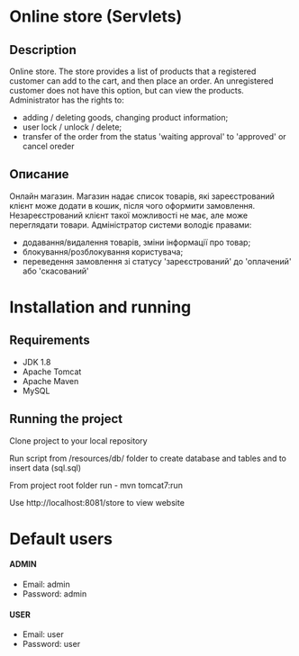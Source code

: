 # Online store (Servlets)

## Description
Online store. The store provides a list of products that a registered customer can add to the cart, and then place an order. An unregistered customer does not have this option, but can view the products.
Administrator has the rights to:
- adding / deleting goods, changing product information;
- user lock / unlock / delete;
- transfer of the order from the status 'waiting approval' to 'approved' or cancel oreder

## Описание

Онлайн магазин. Магазин надає список товарів, які зареєстрований клієнт може додати в кошик, після чого оформити замовлення. Незареєстрований клієнт такої можливості не має, але може переглядати товари.
Адміністратор системи володіє правами:
- додавання/видалення товарів, зміни інформації про товар;
- блокування/розблокування користувача;
- переведення замовлення зі статусу 'зареєстрований' до 'оплачений' або 'скасований'

# Installation and running

## Requirements

* JDK 1.8
* Apache Tomcat
* Apache Maven
* MySQL

## Running the project

Clone project to your local repository

Run script from /resources/db/ folder to create database and tables
and to insert data (sql.sql)

From project root folder run - mvn tomcat7:run

Use http://localhost:8081/store to view website

# Default users

#### ADMIN
- Email: admin
- Password: admin

#### USER
- Email: user
- Password: user

